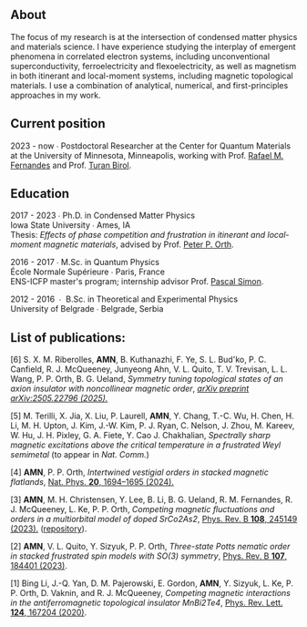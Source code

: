 ## About

The focus of my research is at the intersection of condensed matter physics and materials science. I have experience studying the interplay of emergent phenomena in correlated electron systems, including unconventional superconductivity, ferroelectricity and flexoelectricity, as well as magnetism in both itinerant and local-moment systems, including magnetic topological materials. I use a combination of analytical, numerical, and first-principles approaches in my work.

## Current position

2023 - now &#8729; Postdoctoral Researcher at the Center for Quantum Materials at the University of Minnesota, Minneapolis, working with Prof. <a href="https://physics.illinois.edu/people/directory/profile/rafaelf">Rafael M. Fernandes</a> and Prof. <a href="https://cse.umn.edu/cems/turan-birol">Turan Birol</a>. 

## Education

2017 - 2023 &#8729; Ph.D. in Condensed Matter Physics <br/> 
Iowa State University &#8729; Ames, IA <br/>
Thesis: <em>Effects of phase competition and frustration in itinerant and local-moment magnetic materials</em>, advised by Prof. <a href="https://www.uni-saarland.de/lehrstuhl/orth.html">Peter P. Orth</a>.

2016 - 2017 &#8729; M.Sc. in Quantum Physics <br/>
École Normale Supérieure  &#8729; Paris, France <br/>
ENS-ICFP master's program; internship advisor Prof. <a href="https://equipes.lps.u-psud.fr/pascal-simon/"> Pascal Simon</a>.

2012 - 2016 &nbsp;&#8729;&nbsp; B.Sc. in Theoretical and Experimental Physics <br/>
University of Belgrade  &#8729; Belgrade, Serbia 


## List of publications:

[6] S. X. M. Riberolles, <b>AMN</b>, B. Kuthanazhi, F. Ye, S. L. Bud'ko, P. C. Canfield, R. J. McQueeney, Junyeong Ahn, V. L. Quito, T. V. Trevisan, L. L. Wang, P. P. Orth, B. G. Ueland, <em>Symmetry tuning topological states of an axion insulator with noncollinear magnetic order</em>, <a href="https://arxiv-org.ezp3.lib.umn.edu/abs/2505.22796"><em>arXiv preprint arXiv:2505.22796 (2025).</em></a>

[5] M. Terilli, X. Jia, X. Liu, P. Laurell, <b>AMN</b>, Y. Chang, T.-C. Wu, H. Chen, H. Li, M. H. Upton, J. Kim, J.-W. Kim, P. J. Ryan, C. Nelson, J. Zhou, M. Kareev, W. Hu, J. H. Pixley, G. A. Fiete, Y. Cao J. Chakhalian, <em>Spectrally sharp magnetic excitations above the critical temperature in a frustrated Weyl semimetal</em> (to appear in <em>Nat. Comm.</em>)

[4] <b>AMN</b>, P. P. Orth, <em>Intertwined vestigial orders in stacked magnetic flatlands</em>, <a href="https://doi.org/10.1038/s41567-024-02634-6">Nat. Phys. <b>20</b>, 1694–1695 (2024).</a>

[3] <b>AMN</b>, M. H. Christensen, Y. Lee, B. Li, B. G. Ueland, R. M. Fernandes, R. J. McQueeney, L. Ke, P. P. Orth, <em>Competing magnetic fluctuations and orders in a multiorbital model of doped SrCo2As2</em>, <a href="https://journals.aps.org/prb/abstract/10.1103/PhysRevB.108.245149">Phys. Rev. B <b>108</b>, 245149 (2023).</a> (<a href="https://github.com/Orth-Research/RPA_SrCo2As2">repository</a>).

[2] <b>AMN</b>, V. L. Quito, Y. Sizyuk, P. P. Orth, <em>Three-state Potts nematic order in stacked frustrated spin models with SO(3) symmetry</em>, <a href="https://journals.aps.org/prb/abstract/10.1103/PhysRevB.107.184401">Phys. Rev. B <b>107</b>, 184401 (2023)</a>.

[1] Bing Li, J.-Q. Yan, D. M. Pajerowski, E. Gordon, <b>AMN</b>, Y. Sizyuk, L. Ke, P. P. Orth, D. Vaknin, and R. J. McQueeney, <em>Competing magnetic interactions in the antiferromagnetic topological insulator MnBi2Te4</em>, <a href="https://journals.aps.org/prl/abstract/10.1103/PhysRevLett.124.167204">Phys. Rev. Lett. <b>124</b>, 167204 (2020)</a>.

<!---
#### [1] Magnetic phase diagram of the topological insulator MnBi2Te4

[//]: <img src="images/phases_MnBi2Te4.PNG?raw=true"/>

In the experimentally-driven work, we studied the magnetic phase diagram of the model of the topological insulator MnBi2Te4 using the classical Monte Carlo simulations. Due to the competing interactions, the phase diagram of MnBi2Te4 showed the proximity to various magnetic phases, including a prediction of a skyrmion-like phase.

Bing Li, J.-Q. Yan, D. M. Pajerowski, Elijah Gordon, A.-M. Nedić, Y. Sizyuk, Liqin Ke, P. P. Orth, D. Vaknin, and R. J. McQueeney, <em>Competing magnetic interactions in the antiferromagnetic topological insulator MnBi2Te4</em>, <a href="https://journals.aps.org/prl/abstract/10.1103/PhysRevLett.124.167204">Phys. Rev. Lett. <b>124</b>, 167204 (2020)</a>.

#### [2] Three-state Potts nematic order in continuous stacked models

[//]: <img src="images/pottsZ3.png?raw=true"/>
[//]: # We extended the concept of the stabilization of the long-range nematic order from Z3 Potts universality class to continuous models on stacked lattice designs and to yet unexplored regime of materials with mixed ferro- and antiferromagnetic interactions. We studied the zero- and finite-temperature phase diagrams and the criticality of the Z3 Potts phase that emerges through a composite order parameter and explored the role of quantum and thermal fluctuations on stabilizing the Z3 Potts phase in the purely bilinear Heisenberg model.

Ana-Marija Nedić, Victor L. Quito, Yuriy Sizyuk, Peter P. Orth, <em>Three-state Potts nematic order in stacked frustrated spin models with SO(3) symmetry</em>, <a href="https://arxiv.org/abs/2210.04900">arXiv:2210.04900 (2022)</a>.

#### [3] Itinerant magnetic frustration in a multiorbital model for SrCo2As2

[//]: <img src="images/itinerant_fr.png?raw=true"/>
We revisited the intriguing magnetic behavior of SrCo2As2, which remains paramagnetic despite the observed strong magnetic fluctuations and identified the leading magnetic instabilities. We studied how different parameters can exchange the relative strengths between them. Introducing the frustration parameter as a difference between the critical Hubbard interaction strenths for different orders, we argued the lack of magnetic order in SrCo2As2 due to the itinerant magentic frustration.

#### [4] Nonlinear optical responses in van der Waals materials
Lately, are trying to unravel the origin of the observed gigantic resonant peaks in the nonlinear optical responses of the van der Waals materials from the BiTeX family (X=Cr, Br, I). We calculated tensors of nonlinear optical responses from the realistic bandstructures obtained from the first-principles, where we particularly identify the contribution from the quantum geometry quantities like metric, connection and curvature.

#### [5] Interplay of magnetism and topology in axion insulator candidate EuIn2As2 in a magnetic field

The axion insulator candidate EuIn2As2 exhibits a broken-helix magnetic ground state [S. X. M. Riberolles et al., Nature communications, <b>12</b>(1), 1-7. (2021)] that breaks inversion but respects the product of twofold-rotation and time-reversal (2’) symmetry, which is predicted to lead to exotic protected gapless surface states on select crystal faces. Motivated by the recent neutron scattering experiments that report a complex magnetic behavior in an external magnetic field, we design and study a minimal symmetry-constrained spin model that exhibits a broken-helix ground stateg and study the intriguing possibility of symmetry-protected gapless modes located at internal domain wall boundaries in the material.

--> 
